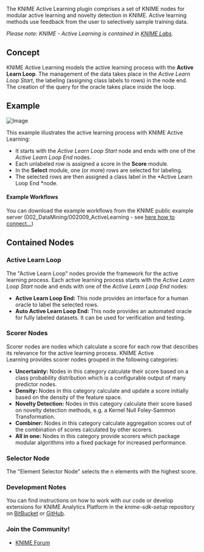 The KNIME Active Learning plugin comprises a set of KNIME nodes for
modular active learning and novelty detection in KNIME. Active learning
methods use feedback from the user to selectively sample training data.

 _Please note: KNIME - Active Learning is contained
 in [KNIME Labs](http://tech.knime.org/knime-labs)._

## Concept

KNIME Active Learning models the active learning process with the
**Active Learn Loop**. The management of the data takes place in the
*Active Learn Loop Start*, the labeling (assigning class labels to rows)
in the node end. The creation of the query for the oracle takes place
inside the loop.

## Example

![Image](http://i.imgur.com/D2qPzgn.png)

This example illustrates the active learning process with KNIME Active
Learning:

-   It starts with the *Active Learn Loop Start* node and ends with one
    of the *Active Learn Loop End* nodes.
-   Each unlabeled row is assigned a score in the **Score** module.
-   In the **Select** module, one (or more) rows are selected
    for labeling.
-   The selected rows are then assigned a class label in the *Active
    Learn Loop End *node.

#### Example Workflows

You can download the example workflows from the KNIME public example
server (002\_DataMining/002009\_ActiveLearning - see [here how to
connect...](https://www.knime.org/example-workflows))

## Contained Nodes

### Active Learn Loop

The "Active Learn Loop" nodes provide the framework for the active
learning process. Each active learning process starts with the *Active
Learn Loop Start* node and ends with one of the *Active Learn Loop End*
nodes:

-   **Active Learn Loop End:** This node provides an interface for a
    human oracle to label the selected rows.
-   **Auto Active Learn Loop End:** This node provides an automated
    oracle for fully labeled datasets. It can be used for verification
    and testing.

### Scorer Nodes

Scorer nodes are nodes which calculate a score for each row that
describes its relevance for the active learning process. KNIME Active
Learning provides scorer nodes grouped in the following categories:

-   **Uncertainty:** Nodes in this category calculate their score based
    on a class probability distribution which is a configurable output
    of many predictor nodes.
-   **Density:** Nodes in this category calculate and update a score
    initially based on the density of the feature space.
-   **Novelty Detection:** Nodes in this category calculate their score
    based on novelty detection methods, e.g. a Kernel Null
    Foley-Sammon Transformation.
-   **Combiner:** Nodes in this category calculate aggregation scores
    out of the combination of scores calculated by other scorers.
-   **All in one:** Nodes in this category provide scorers which package
    modular algorithms into a fixed package for increased performance.

### Selector Node

The "Element Selector Node" selects the n elements with the highest
score.


### Development Notes
You can find instructions on how to work with our code or develop extensions for
KNIME Analytics Platform in the _knime-sdk-setup_ repository
on [BitBucket](https://bitbucket.org/KNIME/knime-sdk-setup)
or [GitHub](http://github.com/knime/knime-sdk-setup).

### Join the Community!
* [KNIME Forum](https://tech.knime.org/forum)



